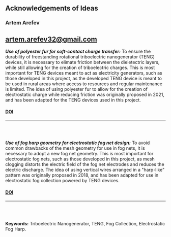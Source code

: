 ## Acknowledgements of Ideas

### Artem Arefev
## artem.arefev32@gmail.com

***Use of polyester fur for soft-contact charge transfer:*** To ensure the durability of freestanding rotational triboelectric nanogenerator (TENG) devices, it is necessary to elimate friction between the dieletectric layers, while still allowing for the creation of triboelectric charges. This is most important for TENG devices meant to act as electricity generators, such as those developed in this project, as the developed TENG device is meant to be used in rural areas where access to resources and regular maintenance is limited. The idea of using polyester fur to allow for the creation of electrostatic charge while reducing friction was originally proposed in 2021, and has been adapted for the TENG devices used in this project.

#### [DOI](https://doi.org/10.1016/j.nanoen.2021.106585 "Ultra-stability high-voltage triboelectric nanogenerator designed by ternary dielectric triboelectrification with partial soft-contact and non-contact mode")
---
<br />
<br />

***Use of fog harp geometry for electrostatic fog net design:*** To avoid common drawbacks of the mesh geometry for use in fog nets, it is necessary to adopt a new fog net geometry. This is most important for electrostatic fog nets, such as those developed in this project, as mesh clogging distorts the electric field of the fog net electrodes and reduces the electric discharge. The idea of using vertical wires arranged in a "harp-like" pattern was originally proposed in 2018, and has been adapted for use in electrostatic fog collection powered by TENG devices.

#### [DOI](https://doi.org/10.1021/acsami.7b17488 "Fog Harvesting with Harps")
---
<br />
<br />

**Keywords:** Triboelectric Nanogenerator, TENG, Fog Collection, Electrostatic Fog Harp.